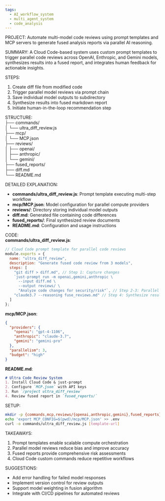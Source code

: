```yaml
---
tags:
  - AI_workflow_system
  - multi_agent_system
  - code_analysis
---
```

PROJECT: Automate multi-model code reviews using prompt templates and MCP servers to generate fused analysis reports via parallel AI reasoning.  

SUMMARY: A Cloud Code-based system uses custom prompt templates to trigger parallel code reviews across OpenAI, Enthropic, and Gemini models, synthesizes results into a fused report, and integrates human feedback for actionable insights.  

STEPS:  
1. Create diff file from modified code  
2. Trigger parallel model reviews via prompt chain  
3. Save individual model outputs to subdirectory  
4. Synthesize results into fused markdown report  
5. Initiate human-in-the-loop recommendation step  

STRUCTURE:  
├── commands/  
│   └── ultra_diff_review.js  
├── mcp/  
│   └── MCP.json  
├── reviews/  
│   ├── openai/  
│   ├── anthropic/  
│   └── gemini/  
├── fused_reports/  
├── diff.md  
└── README.md  

DETAILED EXPLANATION:  
- **commands/ultra_diff_review.js**: Prompt template executing multi-step workflow  
- **mcp/MCP.json**: Model configuration for parallel compute providers  
- **reviews/**: Directory storing individual model outputs  
- **diff.md**: Generated file containing code differences  
- **fused_reports/**: Final synthesized review documents  
- **README.md**: Configuration and usage instructions  

CODE:  
**commands/ultra_diff_review.js**:  
```javascript  
// Cloud Code prompt template for parallel code reviews  
module.exports = {  
  name: "ultra_diff_review",  
  description: "Generate fused code review from 3 models",  
  steps: [  
    "git diff > diff.md", // Step 1: Capture changes  
    `just-prompt run -m openai,gemini,anthropic \  
      --input diff.md \  
      --output reviews/ \  
      "Analyze code changes for security/risk"`, // Step 2-3: Parallel reviews  
    "claude3.7 --reasoning fuse_reviews.md" // Step 4: Synthesize results  
  ]  
};  
```  

**mcp/MCP.json**:  
```json  
{  
  "providers": {  
    "openai": "gpt-4-1106",  
    "anthropic": "claude-3.7",  
    "gemini": "gemini-pro"  
  },  
  "parallelism": 3,  
  "budget": "high"  
}  
```  

**README.md**:  
```markdown  
# Ultra Code Review System  
1. Install Cloud Code & just-prompt  
2. Configure `MCP.json` with API keys  
3. Run `/project ultra_diff_review`  
4. Review fused report in `fused_reports/`  
```  

SETUP:  
```bash  
mkdir -p {commands,mcp,reviews/{openai,anthropic,gemini},fused_reports}  
echo 'export MCP_CONFIG=$(pwd)/mcp/MCP.json' >> .env  
curl -o commands/ultra_diff_review.js [template-url]  
```  

TAKEAWAYS:  
1. Prompt templates enable scalable compute orchestration  
2. Parallel model reviews reduce bias and improve accuracy  
3. Fused reports provide comprehensive risk assessments  
4. Cloud Code custom commands reduce repetitive workflows  

SUGGESTIONS:  
- Add error handling for failed model responses  
- Implement version control for review outputs  
- Support model weighting in fusion algorithm  
- Integrate with CI/CD pipelines for automated reviews